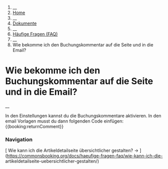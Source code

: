   1. __
  2. [ Home  ](https://commonsbooking.org/)
  3. __
  4. [ Dokumente  ](https://commonsbooking.org/dokumentation/)
  5. __
  6. [ Häufige Fragen (FAQ)  ](https://commonsbooking.org/docs/haeufige-fragen-faq/)
  7. __
  8. Wie bekomme ich den Buchungskommentar auf die Seite und in die Email? 

#  Wie bekomme ich den Buchungskommentar auf die Seite und in die Email?

__

In den Einstellungen kannst du die Buchungskommentare aktivieren. In den email
Vorlagen musst du dann folgenden Code einfügen: {{booking:returnComment}}

###  Navigation

[ Wie kann ich die Artikeldetailseite übersichtlicher gestalten? →
](https://commonsbooking.org/docs/haeufige-fragen-faq/wie-kann-ich-die-
artikeldetailseite-uebersichtlicher-gestalten/)

